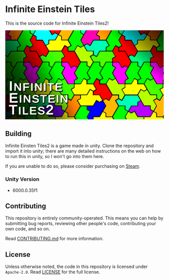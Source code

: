 # Infinite Einstein Tiles
This is the source code for Infinite Einstein Tiles2!

[![Infinite Einstein Tiles2 Logo](./Logo.png)](https://store.steampowered.com/app/3893930/Infinite_Einstein_Tiles2/)

## Building
Infinite Einsten Tiles2 is a game made in unity. Clone the repository and import it into unity; there are many detailed instructions on the web on how to run this in unity, so I won't go into them here.

If you are unable to do so, please consider purchasing on [Steam](https://store.steampowered.com/app/3893930/Infinite_Einstein_Tiles2/).

### Unity Version
- 6000.0.35f1

## Contributing
This repository is entirely community-operated. This means you can help by submitting bug reports, reviewing other people's code, contributing your own code, and so on.

Read [CONTRIBUTING.md](./CONTRIBUTING.md) for more information.

## License
Unless otherwise noted, the code in this repository is licensed under `Apache-2.0`. Read [LICENSE](./LICENSE) for the full license.
